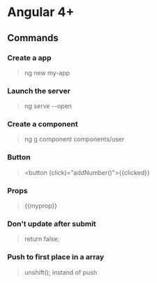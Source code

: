 # Angular 4+

## Commands

### Create a app
> ng new my-app

### Launch the server
> ng serve --open

### Create a component
> ng g component components/user

### Button
> <button (click)="addNumber()">{{clicked}}</button>

### Props
> {{myprop}}

### Don't update after submit
> return false;

### Push to first place in a array
> unshift(); instand of push
